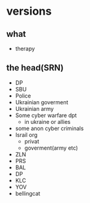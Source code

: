 # versions
## what
- therapy
## the head(SRN)
- DP
- SBU
- Police
- Ukrainian goverment
- Ukrainian army
- Some cyber warfare dpt
  - in ukraine or allies
- some anon  cyber criminals
- Israil org
  - privat
  - goverment(army etc)
- ZLN
- PRS
- BAL
- DP
- KLC
- YOV
- bellingcat
